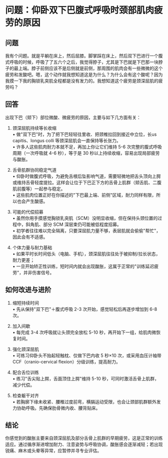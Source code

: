 # 问题：仰卧双下巴腹式呼吸时颈部肌肉疲劳的原因

## 问题
我有个问题。就是平躺在床上，然后屈膝。脚掌踩在床上，然后双下巴进行一个腹式呼吸的时候，呼吸了了五六个之后，我觉得脖子，尤其是下巴就是下巴那一块脖子的最上端。脖子前侧应该不是后侧就是前侧，那周围的肌肉会有一些微微的这个疲劳和发酸吧。嗯，这个动作就我想知道这是为什么？为什么会有这个酸呢？因为我摸一下我的胸锁乳突肌全程都是没有发力的。我想知道这个疲劳是颈深屈肌的疲劳吗？

## 回答
出现下巴（颏下）部位微酸、微疲劳的原因，主要与如下几方面有关：

1. 颈深屈肌持续等长收缩  
   • 做"双下巴"时，为了把下巴轻轻往里收、把颈椎拉回到接近中立位，长us capitis、longus colli 等颈深屈肌会一直保持等长张力。  
   • 许多人这些肌肉耐力本就不足，再加上你让它们维持 5-6 次完整的腹式呼吸周期（一次呼吸就 4-6 秒），等于是 30 秒以上持续收缩，容易出现局部疲劳与酸胀。

2. 舌骨肌群协同稳定气道  
   • 仰卧时做腹式呼吸，为避免舌根后坠影响气道，需要轻微地把舌头顶向上腭或维持舌骨轻度提拉。这样会让位于下巴正下方的舌骨上肌群（颏舌肌、二腹肌前腹等）一起参与稳定。  
   • 这些肌肉位置正好在你描述的"下巴最上端、前侧"区域，耐力同样有限，所以也会产生酸感。

3. 可能的代偿招募  
   • 虽然你用手摸感觉胸锁乳突肌（SCM）没明显收缩，但在保持头颈位置的过程中，斜角肌、部分 SCM 深层束仍可能被低程度招募。  
   • 初学者往往难以完全隔离，只要深屈肌力量不够，表层肌就会偷偷"帮忙"，因此会有不适感。

4. 个体力量与耐力基础  
   • 如果平时长时间低头（电脑、手机），颈深屈肌往往处于被抑制/拉长状态，耐力更差；  
   • 一旦开始矫正性训练，短时间内就会出现酸胀，这属于正常的"训练延迟疲劳"，并非伤害信号。

## 如何改进与进阶

1. 缩短持续时间  
   • 先从保持"双下巴"＋腹式呼吸 2-3 次开始，感觉轻松后再逐步增加到 6-8 次。

2. 加入间歇  
   • 每完成 3-4 次呼吸就让头颈完全放松 5-10 秒，再开始下一组，给肌肉微恢复时间。

3. 强化颈深屈肌  
   • 可练习仰卧头不抬起轻触枕、仅做下巴内收 5 秒×10 次，或采用血压计袖带 CCF（cranio-cervical flexion）分级训练，提高耐力。

4. 配合舌位训练  
   • 练习"舌尖贴上腭，舌面顶住上腭"维持 5-10 秒，可同时激活舌骨上肌群，减少代偿。

5. 检查躯干对齐  
   • 若胸廓下缘未收紧、腰椎过度前弯，横膈运动受限，也会让颈部肌群额外发力协助呼吸。先确保肋骨微内收、腰背贴床。

## 结论  
你感觉到的酸胀主要来自颈深屈肌及部分舌骨上肌群的早期疲劳，这是正常的训练适应。通过循序渐进增加耐力、注意姿势与呼吸协调，酸胀感会逐渐减轻；若出现锐痛、麻木或头晕等异常，应暂停并寻专业评估。 